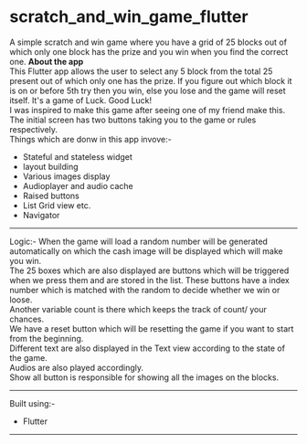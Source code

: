 # scratch_and_win_game_flutter

A simple scratch and win game where you have a grid of 25 blocks out of which only one block has the prize and you win when you find the correct one.
**About the app**<br>
This Flutter app allows the user to select any 5 block from the total 25 present out of which only one has the prize. If you figure out which block it is on or before 5th try then you win, else you lose and the game will reset itself. It's a game of Luck. Good Luck!
<br>I was inspired to make this game after seeing one of my friend make this.<br>The initial screen has two buttons taking you to the game or rules respectively.<br>Things which are donw in this app invove:-<br>
* Stateful and stateless widget
* layout building
* Various images display
* Audioplayer and audio cache
* Raised buttons
* List Grid view etc.
* Navigator
___
Logic:- When the game will load a random number will be generated automatically on which the cash image will be displayed which will make you win. <br>The 25 boxes which are also displayed are buttons which will be triggered when we press them and are stored in the list. These buttons have a index number which is matched with the random to decide whether we win or loose. <br>Another variable count is there which keeps the track of count/ your chances. <br>We have a reset button which will be resetting the game if you want to start from the beginning. <br>Different text are also displayed in the Text view according to the state of the game. <br>Audios are also played accordingly.<br>Show all button is responsible for showing all the images on the blocks.
___
Built using:-
* Flutter
___
<!---Some snaps from the app:- <br>
Full video:- https://youtu.be/pYy_gR2oxlc <br>
![Initial screen](https://res.cloudinary.com/harshkumarkhatri/image/upload/v1595322349/readme%20images/scratch%20and%20win%20game%20flutter/WhatsApp_Image_2020-07-21_at_2.19.41_PM_2_bnwdfr.jpg)
![rules](https://res.cloudinary.com/harshkumarkhatri/image/upload/v1595322349/readme%20images/scratch%20and%20win%20game%20flutter/WhatsApp_Image_2020-07-21_at_2.19.41_PM_1_li0zbe.jpg)
![Empty boxes](https://res.cloudinary.com/harshkumarkhatri/image/upload/v1595322374/readme%20images/scratch%20and%20win%20game%20flutter/WhatsApp_Image_2020-07-21_at_2.19.40_PM_2_nfbzfi.jpg)
![first click](https://res.cloudinary.com/harshkumarkhatri/image/upload/v1595322373/readme%20images/scratch%20and%20win%20game%20flutter/WhatsApp_Image_2020-07-21_at_2.19.40_PM_3_zndjtj.jpg)
![Show all triggered](https://res.cloudinary.com/harshkumarkhatri/image/upload/v1595322373/readme%20images/scratch%20and%20win%20game%20flutter/WhatsApp_Image_2020-07-21_at_2.19.41_PM_kqymuv.jpg)
![Game lost](https://res.cloudinary.com/harshkumarkhatri/image/upload/v1595322374/readme%20images/scratch%20and%20win%20game%20flutter/WhatsApp_Image_2020-07-21_at_2.19.40_PM_lm8rfi.jpg)
![Game won](https://res.cloudinary.com/harshkumarkhatri/image/upload/v1595322374/readme%20images/scratch%20and%20win%20game%20flutter/WhatsApp_Image_2020-07-21_at_2.19.40_PM_1_sa7xzd.jpg


->use of AudioPlayer and AudioCache

